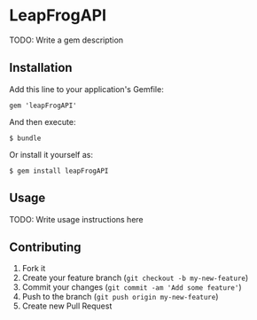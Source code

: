 # LeapFrogAPI

TODO: Write a gem description

## Installation

Add this line to your application's Gemfile:

    gem 'leapFrogAPI'

And then execute:

    $ bundle

Or install it yourself as:

    $ gem install leapFrogAPI

## Usage

TODO: Write usage instructions here

## Contributing

1. Fork it
2. Create your feature branch (`git checkout -b my-new-feature`)
3. Commit your changes (`git commit -am 'Add some feature'`)
4. Push to the branch (`git push origin my-new-feature`)
5. Create new Pull Request
